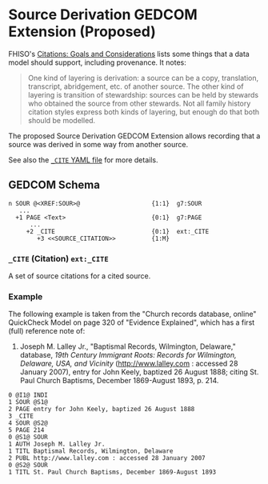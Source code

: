# Source Derivation GEDCOM Extension (Proposed)

FHISO's [Citations: Goals and Considerations](https://fhiso.org/TR/citation-goals) lists some things
that a data model should support, including provenance.  It notes:

> One kind of layering is derivation: a source can be a copy, translation, transcript,
> abridgement, etc. of another source. The other kind of layering is transition of stewardship:
> sources can be held by stewards who obtained the source from other stewards. Not all family history
> citation styles express both kinds of layering, but enough do that both should be modelled.

The proposed Source Derivation GEDCOM Extension allows recording that a
source was derived in some way from another source.

See also the [`_CITE` YAML file](yaml/_CITE.yaml) for more details.

## GEDCOM Schema

```
n SOUR @<XREF:SOUR>@                    {1:1}  g7:SOUR
   ...
  +1 PAGE <Text>                        {0:1}  g7:PAGE
      ...
     +2 _CITE                           {0:1}  ext:_CITE
        +3 <<SOURCE_CITATION>>          {1:M}
```

### `_CITE` (Citation)  `ext:_CITE`

A set of source citations for a cited source.

### Example

The following example is taken from the "Church records database, online"
QuickCheck Model on page 320 of "Evidence Explained", which has a first
(full) reference note of:

1. Joseph M. Lalley Jr., "Baptismal Records, Wilmington, Delaware,"
   database, *19th Century Immigrant Roots: Records for Wilmington,
   Delaware, USA, and Vicinity* (http://www.lalley.com : accessed 28 January
   2007), entry for John Keely, baptized 26 August 1888; citing St. Paul
   Church Baptisms, December 1869-August 1893, p. 214.

```
0 @I1@ INDI
1 SOUR @S1@
2 PAGE entry for John Keely, baptized 26 August 1888
3 _CITE
4 SOUR @S2@
5 PAGE 214
0 @S1@ SOUR
1 AUTH Joseph M. Lalley Jr.
1 TITL Baptismal Records, Wilmington, Delaware
2 PUBL http://www.lalley.com : accessed 28 January 2007
0 @S2@ SOUR
1 TITL St. Paul Church Baptisms, December 1869-August 1893
```
